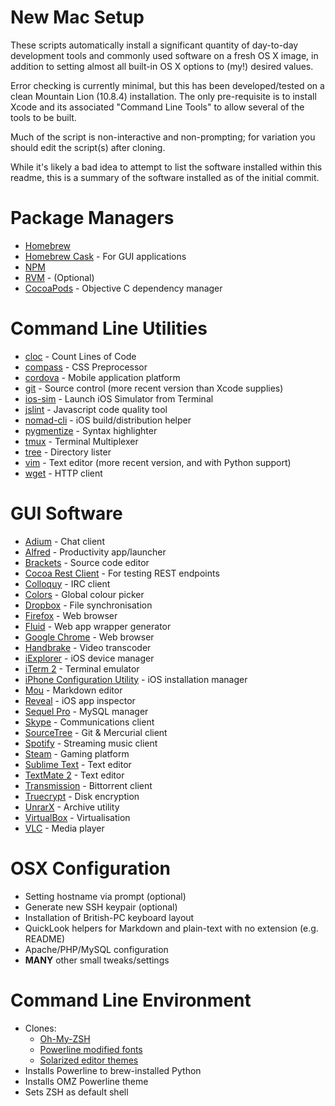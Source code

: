 New Mac Setup
=============

These scripts automatically install a significant quantity of day-to-day development tools and commonly used software on a fresh OS X image, in addition to setting almost all built-in OS X options to (my!) desired values.

Error checking is currently minimal, but this has been developed/tested on a clean Mountain Lion (10.8.4) installation. The only pre-requisite is to install Xcode and its associated "Command Line Tools" to allow several of the tools to be built.

Much of the script is non-interactive and non-prompting; for variation you should edit the script(s) after cloning.

While it's likely a bad idea to attempt to list the software installed within this readme, this is a summary of the software installed as of the initial commit.


Package Managers
================
* [Homebrew](http://brew.sh/)
* [Homebrew Cask](https://github.com/phinze/homebrew-cask) - For GUI applications
* [NPM](https://npmjs.org/)
* [RVM](https://rvm.io/) - (Optional)
* [CocoaPods](http://cocoapods.org/) - Objective C dependency manager


Command Line Utilities
======================
* [cloc](http://cloc.sourceforge.net/) - Count Lines of Code
* [compass](http://compass-style.org/) - CSS Preprocessor
* [cordova](http://cordova.apache.org/) - Mobile application platform
* [git](http://git-scm.com/) - Source control (more recent version than Xcode supplies)
* [ios-sim](https://github.com/phonegap/ios-sim) - Launch iOS Simulator from Terminal
* [jslint](https://github.com/reid/node-jslint) - Javascript code quality tool
* [nomad-cli](http://nomad-cli.com/) - iOS build/distribution helper
* [pygmentize](http://pygments.org/docs/cmdline/) - Syntax highlighter
* [tmux](http://tmux.sourceforge.net/) - Terminal Multiplexer
* [tree](http://mama.indstate.edu/users/ice/tree/) - Directory lister
* [vim](http://www.vim.org/) - Text editor (more recent version, and with Python support)
* [wget](http://www.gnu.org/software/wget/) - HTTP client


GUI Software
============
* [Adium](https://adium.im/) - Chat client
* [Alfred](http://www.alfredapp.com/) - Productivity app/launcher
* [Brackets](http://brackets.io/) - Source code editor
* [Cocoa Rest Client](https://code.google.com/p/cocoa-rest-client/) - For testing REST endpoints
* [Colloquy](http://colloquy.info/) - IRC client
* [Colors](http://mattpatenaude.com/) - Global colour picker
* [Dropbox](https://www.dropbox.com/) - File synchronisation
* [Firefox](http://www.mozilla.org/en-GB/firefox/new/) - Web browser
* [Fluid](http://fluidapp.com/) - Web app wrapper generator
* [Google Chrome](https://www.google.com/chrome) - Web browser
* [Handbrake](http://handbrake.fr/) - Video transcoder
* [iExplorer](http://www.macroplant.com/iexplorer/) - iOS device manager
* [iTerm 2](http://www.iterm2.com/) - Terminal emulator
* [iPhone Configuration Utility](http://support.apple.com/kb/DL1465) - iOS installation manager
* [Mou](http://mouapp.com/) - Markdown editor
* [Reveal](http://revealapp.com/) - iOS app inspector
* [Sequel Pro](http://www.sequelpro.com/) - MySQL manager
* [Skype](http://www.skype.com/) - Communications client
* [SourceTree](http://www.sourcetreeapp.com/) - Git & Mercurial client
* [Spotify](https://www.spotify.com) - Streaming music client
* [Steam](http://store.steampowered.com/) - Gaming platform
* [Sublime Text](http://www.sublimetext.com/) - Text editor
* [TextMate 2](http://macromates.com/) - Text editor
* [Transmission](http://www.transmissionbt.com/) - Bittorrent client
* [Truecrypt](http://www.truecrypt.org/) - Disk encryption
* [UnrarX](http://www.unrarx.com/) - Archive utility
* [VirtualBox](https://www.virtualbox.org/) - Virtualisation
* [VLC](http://www.videolan.org/vlc/index.html) - Media player


OSX Configuration
=================
* Setting hostname via prompt (optional)
* Generate new SSH keypair (optional)
* Installation of British-PC keyboard layout
* QuickLook helpers for Markdown and plain-text with no extension (e.g. README)
* Apache/PHP/MySQL configuration
* __MANY__ other small tweaks/settings


Command Line Environment
========================
* Clones:
	* [Oh-My-ZSH](https://github.com/robbyrussell/oh-my-zsh)
	* [Powerline modified fonts](https://github.com/Lokaltog/powerline-fonts)
	* [Solarized editor themes](http://ethanschoonover.com/solarized)
* Installs Powerline to brew-installed Python
* Installs OMZ Powerline theme
* Sets ZSH as default shell